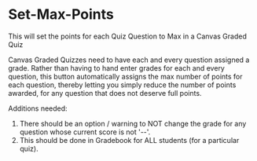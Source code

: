 # Set-Max-Points
This will set the points for each Quiz Question to Max in a Canvas Graded Quiz

Canvas Graded Quizzes need to have each and every question assigned a grade.  Rather than having to hand enter grades for each and every question, this button automatically assigns the max number of points for each question, thereby letting you simply reduce the number of points awarded, for any question that does not deserve full points.

Additions needed:
1) There should be an option / warning to NOT change the grade for any question whose current score is not '--'.
2) This should be done in Gradebook for ALL students (for a particular quiz).
